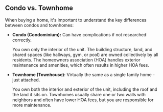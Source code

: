 ## Condo vs. Townhome

When buying a home, it's important to understand the key differences between condos and townhomes:

- **Condo (Condominium):**
  Can have complications if not researched correctly.

  You own only the interior of the unit. The building structure, land, and shared spaces (like hallways, gym, or pool) are owned collectively by all residents. The homeowners association (HOA) handles exterior maintenance and amenities, which often results in higher HOA fees.

- **Townhome (Townhouse):**
  Virtually the same as a single family home - just attached.

  You own both the interior and exterior of the unit, including the roof and the land it sits on. Townhomes usually share one or two walls with neighbors and often have lower HOA fees, but you are responsible for more maintenance.
